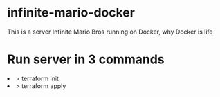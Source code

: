 # infinite-mario-docker
This is a server Infinite Mario Bros running on Docker, why Docker is life

<h1>Run server in 3 commands</h1>
<li>> terraform init</li>
<li>> terraform apply</li>

